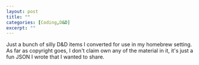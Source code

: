 ```yaml
---
layout: post
title: ""
categories: [Coding,D&D]
excerpt: ""
---
```


Just a bunch of silly D&D items I converted for use in my homebrew setting. As far as copyright goes, I don't claim own any of the material in it, it's just a fun JSON I wrote that I wanted to share.

<script src="https://gist.github.com/jpcranford/ede03023064d32eadbe29b142bbd1855.js"></script>
